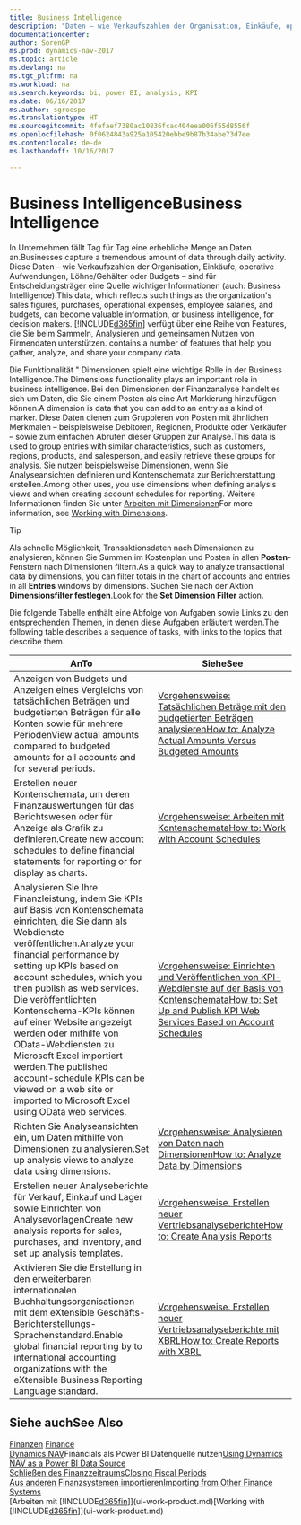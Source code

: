 ```yaml
---
title: Business Intelligence
description: "Daten – wie Verkaufszahlen der Organisation, Einkäufe, operative Aufwendungen, Löhne/Gehälter oder Budgets analysieren und erfassen, die für Entscheidungsträger eine Quelle wichtiger Informationen sind."
documentationcenter: 
author: SorenGP
ms.prod: dynamics-nav-2017
ms.topic: article
ms.devlang: na
ms.tgt_pltfrm: na
ms.workload: na
ms.search.keywords: bi, power BI, analysis, KPI
ms.date: 06/16/2017
ms.author: sgroespe
ms.translationtype: HT
ms.sourcegitcommit: 4fefaef7380ac10836fcac404eea006f55d8556f
ms.openlocfilehash: 0f0624843a925a105420ebbe9b87b34abe73d7ee
ms.contentlocale: de-de
ms.lasthandoff: 10/16/2017

---
```

# <a name="business-intelligence"></a><span data-ttu-id="d6bdd-103">Business Intelligence</span><span class="sxs-lookup"><span data-stu-id="d6bdd-103">Business Intelligence</span></span>
<span data-ttu-id="d6bdd-104">In Unternehmen fällt Tag für Tag eine erhebliche Menge an Daten an.</span><span class="sxs-lookup"><span data-stu-id="d6bdd-104">Businesses capture a tremendous amount of data through daily activity.</span></span> <span data-ttu-id="d6bdd-105">Diese Daten – wie Verkaufszahlen der Organisation, Einkäufe, operative Aufwendungen, Löhne/Gehälter oder Budgets – sind für Entscheidungsträger eine Quelle wichtiger Informationen (auch: Business Intelligence).</span><span class="sxs-lookup"><span data-stu-id="d6bdd-105">This data, which reflects such things as the organization's sales figures, purchases, operational expenses, employee salaries, and budgets, can become valuable information, or business intelligence, for decision makers.</span></span> [!INCLUDE[d365fin](includes/d365fin_md.md)]<span data-ttu-id="d6bdd-106"> verfügt über eine Reihe von Features, die Sie beim Sammeln, Analysieren und gemeinsamen Nutzen von Firmendaten unterstützen.</span><span class="sxs-lookup"><span data-stu-id="d6bdd-106"> contains a number of features that help you gather, analyze, and share your company data.</span></span>

<span data-ttu-id="d6bdd-107">Die Funktionalität " Dimensionen spielt eine wichtige Rolle in der Business Intelligence.</span><span class="sxs-lookup"><span data-stu-id="d6bdd-107">The Dimensions functionality plays an important role in business intelligence.</span></span> <span data-ttu-id="d6bdd-108">Bei den Dimensionen der Finanzanalyse handelt es sich um Daten, die Sie einem Posten als eine Art Markierung hinzufügen können.</span><span class="sxs-lookup"><span data-stu-id="d6bdd-108">A dimension is data that you can add to an entry as a kind of marker.</span></span> <span data-ttu-id="d6bdd-109">Diese Daten dienen zum Gruppieren von Posten mit ähnlichen Merkmalen – beispielsweise Debitoren, Regionen, Produkte oder Verkäufer – sowie zum einfachen Abrufen dieser Gruppen zur Analyse.</span><span class="sxs-lookup"><span data-stu-id="d6bdd-109">This data is used to group entries with similar characteristics, such as customers, regions, products, and salesperson, and easily retrieve these groups for analysis.</span></span> <span data-ttu-id="d6bdd-110">Sie nutzen beispielsweise Dimensionen, wenn Sie Analyseansichten definieren und Kontenschemata zur Berichterstattung erstellen.</span><span class="sxs-lookup"><span data-stu-id="d6bdd-110">Among other uses, you use dimensions  when defining analysis views and when creating account schedules for reporting.</span></span> <span data-ttu-id="d6bdd-111">Weitere Informationen finden Sie unter [Arbeiten mit Dimensionen](finance-dimensions.md)</span><span class="sxs-lookup"><span data-stu-id="d6bdd-111">For more information, see [Working with Dimensions](finance-dimensions.md).</span></span>

> [!TIP]
> <span data-ttu-id="d6bdd-112">Als schnelle Möglichkeit, Transaktionsdaten nach Dimensionen zu analysieren, können Sie Summen im Kostenplan und Posten in allen **Posten**-Fenstern nach Dimensionen filtern.</span><span class="sxs-lookup"><span data-stu-id="d6bdd-112">As a quick way to analyze transactional data by dimensions, you can filter totals in the chart of accounts and entries in all **Entries** windows by dimensions.</span></span> <span data-ttu-id="d6bdd-113">Suchen Sie nach der Aktion **Dimensionsfilter festlegen**.</span><span class="sxs-lookup"><span data-stu-id="d6bdd-113">Look for the **Set Dimension Filter** action.</span></span>  

<span data-ttu-id="d6bdd-114">Die folgende Tabelle enthält eine Abfolge von Aufgaben sowie Links zu den entsprechenden Themen, in denen diese Aufgaben erläutert werden.</span><span class="sxs-lookup"><span data-stu-id="d6bdd-114">The following table describes a sequence of tasks, with links to the topics that describe them.</span></span>  

| <span data-ttu-id="d6bdd-115">An</span><span class="sxs-lookup"><span data-stu-id="d6bdd-115">To</span></span> | <span data-ttu-id="d6bdd-116">Siehe</span><span class="sxs-lookup"><span data-stu-id="d6bdd-116">See</span></span> |
| --- | --- |
|<span data-ttu-id="d6bdd-117">Anzeigen von Budgets und Anzeigen eines Vergleichs von tatsächlichen Beträgen und budgetierten Beträgen für alle Konten sowie für mehrere Perioden</span><span class="sxs-lookup"><span data-stu-id="d6bdd-117">View actual amounts compared to budgeted amounts for all accounts and for several periods.</span></span>|[<span data-ttu-id="d6bdd-118">Vorgehensweise: Tatsächlichen Beträge mit den budgetierten Beträgen analysieren</span><span class="sxs-lookup"><span data-stu-id="d6bdd-118">How to: Analyze Actual Amounts Versus Budgeted Amounts</span></span>](bi-how-analyze-actual-versus-budget.md)|
|<span data-ttu-id="d6bdd-119">Erstellen neuer Kontenschemata, um deren Finanzauswertungen für das Berichtswesen oder für Anzeige als Grafik zu definieren.</span><span class="sxs-lookup"><span data-stu-id="d6bdd-119">Create new account schedules to define financial statements for reporting or for display as charts.</span></span>|[<span data-ttu-id="d6bdd-120">Vorgehensweise: Arbeiten mit Kontenschemata</span><span class="sxs-lookup"><span data-stu-id="d6bdd-120">How to: Work with Account Schedules</span></span>](bi-how-work-account-schedule.md)|
|<span data-ttu-id="d6bdd-121">Analysieren Sie Ihre Finanzleistung, indem Sie KPIs auf Basis von Kontenschemata einrichten, die Sie dann als Webdienste veröffentlichen.</span><span class="sxs-lookup"><span data-stu-id="d6bdd-121">Analyze your financial performance by setting up KPIs based on account schedules, which you then publish as web services.</span></span> <span data-ttu-id="d6bdd-122">Die veröffentlichten Kontenschema-KPIs können auf einer Website angezeigt werden oder mithilfe von OData-Webdiensten zu Microsoft Excel importiert werden.</span><span class="sxs-lookup"><span data-stu-id="d6bdd-122">The published account-schedule KPIs can be viewed on a web site or imported to Microsoft Excel using OData web services.</span></span>|[<span data-ttu-id="d6bdd-123">Vorgehensweise: Einrichten und Veröffentlichen von KPI-Webdienste auf der Basis von Kontenschemata</span><span class="sxs-lookup"><span data-stu-id="d6bdd-123">How to: Set Up and Publish KPI Web Services Based on Account Schedules</span></span>](bi-how-to-set-up-and-publish-kpi-web-services-based-on-account-schedules.md)|
|<span data-ttu-id="d6bdd-124">Richten Sie Analyseansichten ein, um Daten mithilfe von Dimensionen zu analysieren.</span><span class="sxs-lookup"><span data-stu-id="d6bdd-124">Set up analysis views to analyze data using dimensions.</span></span>|[<span data-ttu-id="d6bdd-125">Vorgehensweise: Analysieren von Daten nach Dimensionen</span><span class="sxs-lookup"><span data-stu-id="d6bdd-125">How to: Analyze Data by Dimensions</span></span>](bi-how-analyze-data-dimension.md)|
|<span data-ttu-id="d6bdd-126">Erstellen neuer Analyseberichte für Verkauf, Einkauf und Lager sowie Einrichten von Analysevorlagen</span><span class="sxs-lookup"><span data-stu-id="d6bdd-126">Create new analysis reports for sales, purchases, and inventory, and set up analysis templates.</span></span>|[<span data-ttu-id="d6bdd-127">Vorgehensweise. Erstellen neuer Vertriebsanalyseberichte</span><span class="sxs-lookup"><span data-stu-id="d6bdd-127">How to: Create Analysis Reports</span></span>](bi-how-create-analysis-views-reports.md)|
|<span data-ttu-id="d6bdd-128">Aktivieren Sie die Erstellung  in den erweiterbaren internationalen Buchhaltungsorganisationen mit dem eXtensible Geschäfts-Berichterstellungs-Sprachenstandard.</span><span class="sxs-lookup"><span data-stu-id="d6bdd-128">Enable global financial reporting by to international accounting organizations with the eXtensible Business Reporting Language standard.</span></span>|[<span data-ttu-id="d6bdd-129">Vorgehensweise. Erstellen neuer Vertriebsanalyseberichte mit XBRL</span><span class="sxs-lookup"><span data-stu-id="d6bdd-129">How to: Create Reports with XBRL</span></span>](bi-create-reports-with-xbrl.md)|

## <a name="see-also"></a><span data-ttu-id="d6bdd-130">Siehe auch</span><span class="sxs-lookup"><span data-stu-id="d6bdd-130">See Also</span></span>
<span data-ttu-id="d6bdd-131">[Finanzen](finance.md)  </span><span class="sxs-lookup"><span data-stu-id="d6bdd-131">[Finance](finance.md)  </span></span>  
<span data-ttu-id="d6bdd-132">[Dynamics NAV](across-how-use-financials-data-source-powerbi.md)Financials als Power BI Datenquelle nutzen</span><span class="sxs-lookup"><span data-stu-id="d6bdd-132">[Using Dynamics NAV as a Power BI Data Source](across-how-use-financials-data-source-powerbi.md)</span></span>  
[<span data-ttu-id="d6bdd-133">Schließen des Finanzzeitraums</span><span class="sxs-lookup"><span data-stu-id="d6bdd-133">Closing Fiscal Periods</span></span>](year-close-years-periods.md)  
[<span data-ttu-id="d6bdd-134">Aus anderen Finanzsystemen importieren</span><span class="sxs-lookup"><span data-stu-id="d6bdd-134">Importing from Other Finance Systems</span></span>](upload-data.md)  
<span data-ttu-id="d6bdd-135">[Arbeiten mit [!INCLUDE[d365fin](includes/d365fin_md.md)]](ui-work-product.md)</span><span class="sxs-lookup"><span data-stu-id="d6bdd-135">[Working with [!INCLUDE[d365fin](includes/d365fin_md.md)]](ui-work-product.md)</span></span>


